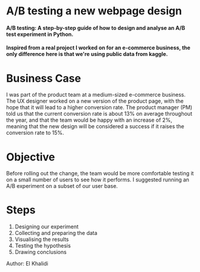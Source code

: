 # A/B testing a new webpage design

#### A/B testing: A step-by-step guide of how to design and analyse an A/B test experiment in Python.
#### Inspired from a real project I worked on for an e-commerce business, the only difference here is that we're using public data from kaggle.

# Business Case 
I was part of the product team at a medium-sized e-commerce business. The UX designer worked on a new version of the product page, with the hope that it will lead to a higher conversion rate. The product manager (PM) told us that the current conversion rate is about 13% on average throughout the year, and that the team would be happy with an increase of 2%, meaning that the new design will be considered a success if it raises the conversion rate to 15%.

# Objective
Before rolling out the change, the team would be more comfortable testing it on a small number of users to see how it performs. I suggested running an A/B experiment on a subset of our user base.


# Steps 

1. Designing our experiment
2. Collecting and preparing the data
3. Visualising the results
4. Testing the hypothesis
5. Drawing conclusions


Author: El Khalidi
